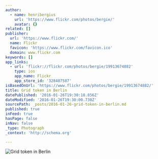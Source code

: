 ```yaml
---
author:
  - name: henribergius
    url: 'https://www.flickr.com/photos/bergie/'
    avatar: {}
related: []
publisher:
  url: 'https://www.flickr.com/'
  name: Flickr
  favicon: 'https://www.flickr.com/favicon.ico'
  domain: www.flickr.com
keywords: []
app_links:
  - url: 'flickr://flickr.com/photos/bergie/19913674882'
    type: ios
    app_name: Flickr
    app_store_id: '328407587'
isBasedOnUrl: 'https://www.flickr.com/photos/bergie/19913674882/'
title: Grid token in Berlin
datePublished: '2016-01-26T19:30:18.856Z'
dateModified: '2016-01-26T19:30:00.730Z'
sourcePath: _posts/2016-01-26-grid-token-in-berlin.md
published: true
inFeed: true
hasPage: false
inNav: false
_type: Photograph
_context: 'http://schema.org'

---
```

![Grid token in Berlin](https://farm1.staticflickr.com/421/19913674882_c34cf21ce6_b.jpg)